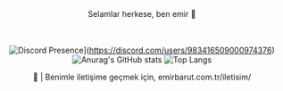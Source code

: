 <center> Selamlar herkese, ben emir 👋<center>
  
  <br></br>
![Discord Presence](https://lanyard.cnrad.dev/api/983416509000974376)](https://discord.com/users/983416509000974376)
![Anurag's GitHub stats](https://github-readme-stats.vercel.app/api?username=febarut)
![Top Langs](https://github-readme-stats.vercel.app/api/top-langs/?username=febarut&layout=compact)

<center>🌱 | Benimle iletişime geçmek için, emirbarut.com.tr/iletisim/</center>
  
<!--
**febarut/febarut** is a ✨ _special_ ✨ repository because its `README.md` (this file) appears on your GitHub profile.

Here are some ideas to get you started:

- 🔭 I’m currently working on ...
- 🌱 I’m currently learning ...
- 👯 I’m looking to collaborate on ...
- 🤔 I’m looking for help with ...
- 💬 Ask me about ...
- 📫 How to reach me: ...
- 😄 Pronouns: ...
- ⚡ Fun fact: ...
-->
